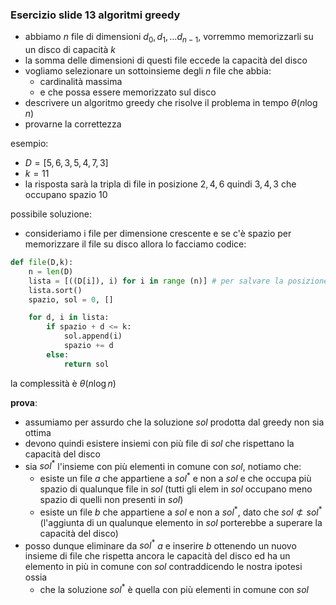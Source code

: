 ### Esercizio slide 13 algoritmi greedy
 - abbiamo $n$ file di dimensioni $d_{0},d_{1},\dots d_{n-1}$, vorremmo memorizzarli su un disco di capacità $k$
 - la somma delle dimensioni di questi file eccede la capacità del disco
 - vogliamo selezionare un sottoinsieme degli $n$ file che abbia:
	 - cardinalità massima
	 - e che possa essere memorizzato sul disco
 - descrivere un algoritmo greedy che risolve il problema in tempo $\theta(n\log n)$
 - provarne la correttezza

esempio:
- $D= [5,6,3,5,4,7,3]$
- $k = 11$
- la risposta sarà la tripla di file in posizione $2,4,6$ quindi ${3,4,3}$ che occupano spazio 10

possibile soluzione:
- consideriamo i file per dimensione crescente e se c'è spazio per memorizzare il file su disco allora lo facciamo
codice:
```python
def file(D,k):
	n = len(D)
	lista = [((D[i]), i) for i in range (n)] # per salvare la posizione
	lista.sort()
	spazio, sol = 0, []

	for d, i in lista:
		if spazio + d <= k:
			sol.append(i)
			spazio += d
		else:
			return sol
```

la complessità è $\theta(n\log n)$

**prova**:
- assumiamo per assurdo che la soluzione $sol$ prodotta dal greedy non sia ottima
- devono quindi esistere insiemi con più file di $sol$ che rispettano la capacità del disco
- sia $sol^*$ l'insieme con più elementi in comune con $sol$, notiamo che:
	- esiste un file $a$ che appartiene a $sol^*$ e non a $sol$ e che occupa più spazio di qualunque file in $sol$ (tutti gli elem in $sol$ occupano meno spazio di quelli non presenti in $sol$)
	- esiste un file $b$ che appartiene a $sol$ e non a $sol^*$, dato che $sol \not\subset sol^*$ (l'aggiunta di un qualunque elemento in $sol$ porterebbe a superare la capacità del disco)
- posso dunque eliminare da $sol^*$ $a$ e inserire $b$ ottenendo un nuovo insieme di file che rispetta ancora le capacità del disco ed ha un elemento in più in comune con $sol$ contraddicendo le nostra ipotesi ossia
	- che la soluzione $sol^*$ è quella con più elementi in comune con $sol$